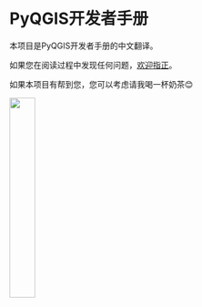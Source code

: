 # PyQGIS开发者手册

本项目是PyQGIS开发者手册的中文翻译。

如果您在阅读过程中发现任何问题，[欢迎指正](https://github.com/luolingchun/PyQGIS-Developer-Cookbook-cn/issues/new)。

如果本项目有帮到您，您可以考虑请我喝一杯奶茶😊

<img id="c" src="https://raw.githubusercontent.com/luolingchun/luolingchun/master/assets/c.png" width="30%" height="30%"/>